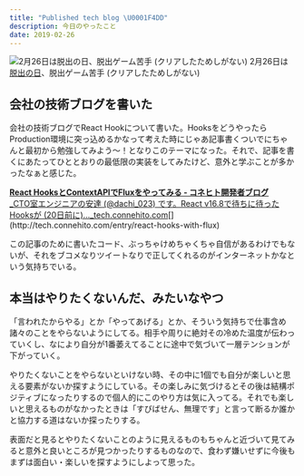 ```yaml
---
title: "Published tech blog \U0001F4DD"
description: 今日のやったこと
date: 2019-02-26
---
```


![2月26日は[脱出の日](http://www.nnh.to/02/26.html)、脱出ゲーム苦手 (クリアしたためしがない)](https://cdn-images-1.medium.com/max/800/0*tZ5qH1zFvbhM70Im.png)
2月26日は[脱出の日](http://www.nnh.to/02/26.html)、脱出ゲーム苦手 (クリアしたためしがない)

## 会社の技術ブログを書いた

会社の技術ブログでReact Hookについて書いた。HooksをどうやったらProduction環境に突っ込めるかなって考えた時にじゃあ記事書くついでにちゃんと最初から勉強してみよう〜！となりこのテーマになった。それで、記事を書くにあたってひととおりの最低限の実装をしてみたけど、意外と学ぶことが多かったなぁと感じた。

[**React HooksとContextAPIでFluxをやってみる - コネヒト開発者ブログ**  
\_CTO室エンジニアの安達 (@dachi_023) です。React v16.8で待ちに待ったHooksが (20日前に)…\_tech.connehito.com](http://tech.connehito.com/entry/react-hooks-with-flux "http://tech.connehito.com/entry/react-hooks-with-flux")[](http://tech.connehito.com/entry/react-hooks-with-flux)

この記事のために書いたコード、ぶっちゃけめちゃくちゃ自信があるわけでもないが、それをブコメなりツイートなりで正してくれるのがインターネットかなという気持ちでいる。

## 本当はやりたくないんだ、みたいなやつ

「言われたからやる」とか「やってあげる」とか、そういう気持ちで仕事含め諸々のことをやらないようにしてる。相手や周りに絶対その冷めた温度が伝わっていくし、なにより自分が1番萎えてることに途中で気づいて一層テンションが下がっていく。

やりたくないことをやらないといけない時、その中に1個でも自分が楽しいと思える要素がないか探すようにしている。その楽しみに気づけるとその後は結構ポジティブになったりするので個人的にこのやり方は気に入ってる。それでも楽しいと思えるものがなかったときは「すびばせん、無理です」と言って断るか誰かと協力する道はないか探ったりする。

表面だと見るとやりたくないことのように見えるものもちゃんと近づいて見てみると意外と良いところが見つかったりするものなので、食わず嫌いせずに今後もまずは面白い・楽しいを探すようにしよって思った。
